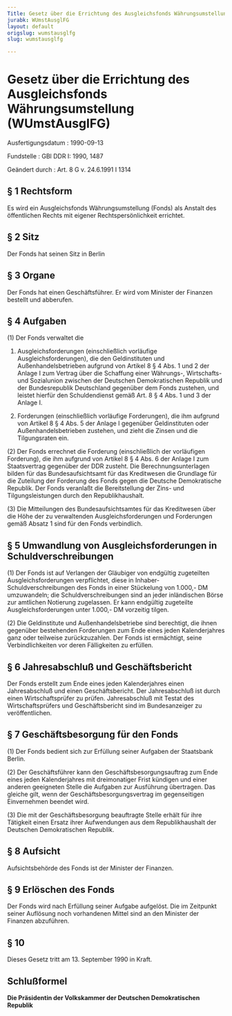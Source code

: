 ```yaml
---
Title: Gesetz über die Errichtung des Ausgleichsfonds Währungsumstellung
jurabk: WUmstAusglFG
layout: default
origslug: wumstausglfg
slug: wumstausglfg

---
```


# Gesetz über die Errichtung des Ausgleichsfonds Währungsumstellung (WUmstAusglFG)

Ausfertigungsdatum
:   1990-09-13

Fundstelle
:   GBl DDR I: 1990, 1487

Geändert durch
:   Art. 8 G v. 24.6.1991 I 1314

## § 1 Rechtsform

Es wird ein Ausgleichsfonds Währungsumstellung (Fonds) als Anstalt des
öffentlichen Rechts mit eigener Rechtspersönlichkeit errichtet.

## § 2 Sitz

Der Fonds hat seinen Sitz in Berlin

## § 3 Organe

Der Fonds hat einen Geschäftsführer. Er wird vom Minister der Finanzen
bestellt und abberufen.

## § 4 Aufgaben

(1) Der Fonds verwaltet die

1.  Ausgleichsforderungen (einschließlich vorläufige
    Ausgleichsforderungen), die den Geldinstituten und
    Außenhandelsbetrieben aufgrund von Artikel 8 § 4 Abs. 1 und 2 der
    Anlage I zum Vertrag über die Schaffung einer Währungs-, Wirtschafts-
    und Sozialunion zwischen der Deutschen Demokratischen Republik und der
    Bundesrepublik Deutschland gegenüber dem Fonds zustehen, und leistet
    hierfür den Schuldendienst gemäß Art. 8 § 4 Abs. 1 und 3 der Anlage I.


2.  Forderungen (einschließlich vorläufige Forderungen), die ihm aufgrund
    von Artikel 8 § 4 Abs. 5 der Anlage I gegenüber Geldinstituten oder
    Außenhandelsbetrieben zustehen, und zieht die Zinsen und die
    Tilgungsraten ein.




(2) Der Fonds errechnet die Forderung (einschließlich der vorläufigen
Forderung), die ihm aufgrund von Artikel 8 § 4 Abs. 6 der Anlage I zum
Staatsvertrag gegenüber der DDR zusteht. Die Berechnungsunterlagen
bilden für das Bundesaufsichtsamt für das Kreditwesen die Grundlage
für die Zuteilung der Forderung des Fonds gegen die Deutsche
Demokratische Republik. Der Fonds veranlaßt die Bereitstellung der
Zins- und Tilgungsleistungen durch den Republikhaushalt.

(3) Die Mitteilungen des Bundesaufsichtsamtes für das Kreditwesen über
die Höhe der zu verwaltenden Ausgleichsforderungen und Forderungen
gemäß Absatz 1 sind für den Fonds verbindlich.

## § 5 Umwandlung von Ausgleichsforderungen in Schuldverschreibungen

(1) Der Fonds ist auf Verlangen der Gläubiger von endgültig
zugeteilten Ausgleichsforderungen verpflichtet, diese in Inhaber-
Schuldverschreibungen des Fonds in einer Stückelung von 1.000,- DM
umzuwandeln; die Schuldverschreibungen sind an jeder inländischen
Börse zur amtlichen Notierung zugelassen. Er kann endgültig zugeteilte
Ausgleichsforderungen unter 1.000,- DM vorzeitig tilgen.

(2) Die Geldinstitute und Außenhandelsbetriebe sind berechtigt, die
ihnen gegenüber bestehenden Forderungen zum Ende eines jeden
Kalenderjahres ganz oder teilweise zurückzuzahlen. Der Fonds ist
ermächtigt, seine Verbindlichkeiten vor deren Fälligkeiten zu
erfüllen.

## § 6 Jahresabschluß und Geschäftsbericht

Der Fonds erstellt zum Ende eines jeden Kalenderjahres einen
Jahresabschluß und einen Geschäftsbericht. Der Jahresabschluß ist
durch einen Wirtschaftsprüfer zu prüfen. Jahresabschluß mit Testat des
Wirtschaftsprüfers und Geschäftsbericht sind im Bundesanzeiger zu
veröffentlichen.

## § 7 Geschäftsbesorgung für den Fonds

(1) Der Fonds bedient sich zur Erfüllung seiner Aufgaben der
Staatsbank Berlin.

(2) Der Geschäftsführer kann den Geschäftsbesorgungsauftrag zum Ende
eines jeden Kalenderjahres mit dreimonatiger Frist kündigen und einer
anderen geeigneten Stelle die Aufgaben zur Ausführung übertragen. Das
gleiche gilt, wenn der Geschäftsbesorgungsvertrag im gegenseitigen
Einvernehmen beendet wird.

(3) Die mit der Geschäftsbesorgung beauftragte Stelle erhält für ihre
Tätigkeit einen Ersatz ihrer Aufwendungen aus dem Republikhaushalt der
Deutschen Demokratischen Republik.

## § 8 Aufsicht

Aufsichtsbehörde des Fonds ist der Minister der Finanzen.

## § 9 Erlöschen des Fonds

Der Fonds wird nach Erfüllung seiner Aufgabe aufgelöst. Die im
Zeitpunkt seiner Auflösung noch vorhandenen Mittel sind an den
Minister der Finanzen abzuführen.

## § 10

Dieses Gesetz tritt am 13. September 1990 in Kraft.

## Schlußformel

**Die Präsidentin der Volkskammer der Deutschen Demokratischen
Republik**

